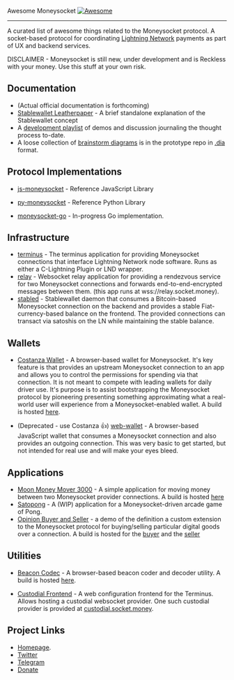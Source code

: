 Awesome Moneysocket [![Awesome](https://cdn.rawgit.com/sindresorhus/awesome/d7305f38d29fed78fa85652e3a63e154dd8e8829/media/badge.svg)](https://github.com/sindresorhus/awesome)

------------------------------------------------------------------------

A curated list of awesome things related to the Moneysocket protocol. A socket-based protocol for coordinating [Lightning Network](https://github.com/lightningnetwork/lightning-rfc) payments as part of UX and backend services.

DISCLAIMER - Moneysocket is still new, under development and is Reckless with your money. Use this stuff at your own risk.


Documentation
------------------------------------------------------------------------

* (Actual official documentation is forthcoming)
* [Stablewallet Leatherpaper](https://socket.money/leatherpaper.html) - A brief standalone explanation of the Stablewallet concept
* A [development playlist](https://www.youtube.com/playlist?list=PLqE3dWTuqRc8p8C3O_zlbrkYuGENCaVqp) of demos and discussion journaling the thought process to-date.
* A loose collection of [brainstorm diagrams](https://github.com/moneysocket/prototype/tree/master/doc/diagrams) is in the prototype repo in [.dia](https://en.wikipedia.org/wiki/Dia_%28software%29) format.


Protocol Implementations
------------------------------------------------------------------------

* [js-moneysocket](https://github.com/moneysocket/js-moneysocket) - Reference JavaScript Library
* [py-moneysocket](https://github.com/moneysocket/py-moneysocket) - Reference Python Library

* [moneysocket-go](https://github.com/xplorfin/moneysocket-go) - In-progress Go implementation.

Infrastructure
------------------------------------------------------------------------

* [terminus](https://github.com/moneysocket/terminus) - The terminus application for providing Moneysocket connections that interface Lightning Network node software. Runs as either a C-Lightning Plugin or LND wrapper.
* [relay](https://github.com/moneysocket/relay) - Websocket relay application for providing a rendezvous service for two Moneysocket connections and forwards end-to-end-encrypted messages between them. (this app runs at wss://relay.socket.money).
* [stabled](https://github.com/moneysocket/stabled) - Stablewallet daemon that consumes a Bitcoin-based Moneysocket connection on the backend and provides a stable Fiat-currency-based balance on the frontend. The provided connections can transact via satoshis on the LN while maintaining the stable balance.


Wallets
------------------------------------------------------------------------
* [Costanza Wallet](https://github.com/moneysocket/costanza) - A browser-based wallet for Moneysocket. It's key feature is that provides an upstream Moneysocket connection to an app and allows you to control the permissions for spending via that connection. It is not meant to compete with leading wallets for daily driver use. It's purpose is to assist bootstrapping the Moneysocket protocol by pioneering presenting something approximating what a real-world user will experience from a Moneysocket-enabled wallet. A build is hosted [here](https://socket.money/wallet).

* (Deprecated - use Costanza 👍) [web-wallet](https://github.com/moneysocket/web-wallet) - A browser-based JavaScript wallet that consumes a Moneysocket connection and also provides an outgoing connection. This was very basic to get started, but not intended for real use and will make your eyes bleed.


Applications
------------------------------------------------------------------------
* [Moon Money Mover 3000](https://github.com/moneysocket/mover) - A simple application for moving money between two Moneysocket provider connections. A build is hosted [here](https://socket.money/mover)
* [Satopong](https://github.com/drschwabe/satopong) - A (WIP) application for a Moneysocket-driven arcade game of Pong.
* [Opinion Buyer and Seller](https://github.com/moneysocket/bs-demo) - a demo of the definition a custom extension to the Moneysocket protocol for buying/selling particular digital goods over a connection. A build is hosted for the [buyer](https://socket.money/bs-demo/buyer.html) and the [seller](https://socket.money/bs-demo/seller.html)

Utilities
------------------------------------------------------------------------
* [Beacon Codec](https://github.com/moneysocket/beacon-codec) - A browser-based beacon coder and decoder utility. A build is hosted [here](https://socket.money/codec).

* [Custodial Frontend](https://github.com/moneysocket/custodial) - A web configuration frontend for the Terminus. Allows hosting a custodial websocket provider. One such custodial provider is provided at [custodial.socket.money](https://custodial.socket.money).

Project Links
------------------------------------------------------------------------

- [Homepage](https://socket.money).
- [Twitter](https://twitter.com/moneysocket)
- [Telegram](https://t.me/moneysocket)
- [Donate](https://socket.money/#donate)
